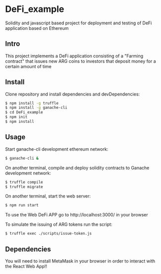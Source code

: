 # DeFi_example
Solidity and javascript based project for deployment and testing of DeFi application based on Ethereum

## Intro
This project implements a DeFi application consisting of a "Farming contract" that issues new ARG coins 
to investors that deposit money for a certain amount of time

## Install
Clone repository and install dependencies and devDependencies:

```bash
$ npm install -g truffle
$ npm install -g ganache-cli
$ cd DeFi_example
$ npm init
$ npm install
```

## Usage
Start ganache-cli development ethereum network:
```bash
$ ganache-cli &
```

On another terminal, compile and deploy solidity contracts to Ganache development network:
```bash
$ truffle compile
$ truffle migrate
```

On another terminal, start the web server:
```bash
$ npm run start
```

To use the Web DeFi APP go to http://localhost:3000/ in your browser

To simulate the issuing of ARG tokens run the script:

```bash
$ truffle exec ./scripts/issue-token.js
```

## Dependencies

You will need to install MetaMask in your browser in order to interact with the React Web App!!